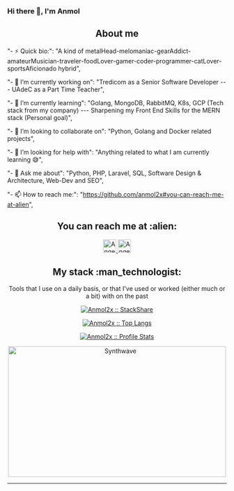 ### Hi there 👋, I'm Anmol

<h2 align="center">About me</h2>

"- ⚡ Quick bio:": "A kind of metalHead-melomaniac-gearAddict-amateurMusician-traveler-foodLover-gamer-coder-programmer-catLover-sportsAficionado hybrid",

"- 🔭 I’m currently working on": "Tredicom as a Senior Software Developer --- UAdeC as a Part Time Teacher",

"- 🌱 I’m currently learning": "Golang, MongoDB, RabbitMQ, K8s, GCP (Tech stack from my company) --- Sharpening my Front End Skills for the MERN stack (Personal goal)",

"- 👯 I’m looking to collaborate on": "Python, Golang and Docker related projects",

"- 🤔 I’m looking for help with": "Anything related to what I am currently learning 😅",

"- 💬 Ask me about": "Python, PHP, Laravel, SQL, Software Design & Architecture, Web-Dev and SEO",

"- 📫 How to reach me:": "https://github.com/anmol2x#you-can-reach-me-at-alien",

<h2 align="center">You can reach me at :alien:</h2>

<p align="center">

<a href="https://www.linkedin.com/in/angel-santiago-jaime-zavala-601813199/">

<img src="https://www.vectorlogo.zone/logos/linkedin/linkedin-icon.svg" alt="Angel Santiago Jaime Zavala's LinkedIn Profile" height="30" width="30">

</a>

<a href="https://gitlab.com/Anmol2x">

<img src="https://www.vectorlogo.zone/logos/gitlab/gitlab-icon.svg" alt="Angel Santiago Jaime Zavala's GitLab Profile" height="30" width="30">

</a>

</p>

<h2 align="center">My stack :man_technologist:</h2>

<p align="center">Tools that I use on a daily basis, or that I've used or worked (either much or a bit) with on the past</p>

<p align="center">

<a href="https://stackshare.io/anmol2x/my-personal-stack">

<img src="http://img.shields.io/badge/tech-stack-0690fa.svg?style=flat" alt="Anmol2x :: StackShare" />

<p align="center"><img src="https://github-readme-stats.vercel.app/api/top-langs/?username=anmol2x&langs_count=10&theme=tokyonight&layout=compact" alt="Anmol2x :: Top Langs" /></p>

<p align="center"><img src="https://github-readme-stats.vercel.app/api?username=anmol2x&show_icons=true&theme=synthwave" alt="Anmol2x :: Profile Stats" /></p>

<p align="center"><img src="https://thumbs.gfycat.com/GoodnaturedFondGaur-size_restricted.gif" alt="Synthwave" height="300" width="500"></p>

---
